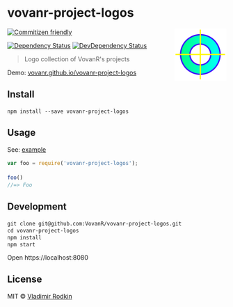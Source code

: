 # vovanr-project-logos

<img align="right" width="120" height="120"
     src="./logo.svg" alt="vovanr-project-logos logo">

[![Commitizen friendly][commitizen-image]][commitizen-url]

[![Dependency Status][depstat-image]][depstat-url]
[![DevDependency Status][depstat-dev-image]][depstat-dev-url]

> Logo collection of VovanR's projects

Demo: [vovanr.github.io/vovanr-project-logos][demo]

## Install

```shell
npm install --save vovanr-project-logos
```

## Usage
See: [example](example/app.jsx)

```js
var foo = require('vovanr-project-logos');

foo()
//=> Foo
```

## Development

```shell
git clone git@github.com:VovanR/vovanr-project-logos.git
cd vovanr-project-logos
npm install
npm start
```

Open https://localhost:8080


## License
MIT © [Vladimir Rodkin](https://github.com/VovanR)

[demo]: https://vovanr.github.io/vovanr-project-logos

[commitizen-url]: https://commitizen.github.io/cz-cli/
[commitizen-image]: https://img.shields.io/badge/commitizen-friendly-brightgreen.svg?style=flat-square

[depstat-url]: https://david-dm.org/VovanR/vovanr-project-logos
[depstat-image]: https://david-dm.org/VovanR/vovanr-project-logos.svg?style=flat-square

[depstat-dev-url]: https://david-dm.org/VovanR/vovanr-project-logos
[depstat-dev-image]: https://david-dm.org/VovanR/vovanr-project-logos/dev-status.svg?style=flat-square
